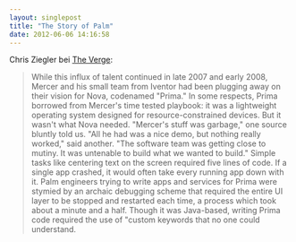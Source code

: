 ```yaml
---
layout: singlepost
title: "The Story of Palm"
date: 2012-06-06 14:16:58
---
```


Chris Ziegler bei [The Verge](http://www.theverge.com/2012/6/5/3062611/palm-webos-hp-inside-story-pre-postmortem):
>While this influx of talent continued in late 2007 and early 2008, Mercer and his small team from Iventor had been plugging away on their vision for Nova, codenamed "Prima." In some respects, Prima borrowed from Mercer's time tested playbook: it was a lightweight operating system designed for resource-constrained devices. But it wasn't what Nova needed. "Mercer's stuff was garbage," one source bluntly told us. "All he had was a nice demo, but nothing really worked," said another. "The software team was getting close to mutiny. It was untenable to build what we wanted to build." Simple tasks like centering text on the screen required five lines of code. If a single app crashed, it would often take every running app down with it. Palm engineers trying to write apps and services for Prima were stymied by an archaic debugging scheme that required the entire UI layer to be stopped and restarted each time, a process which took about a minute and a half. Though it was Java-based, writing Prima code required the use of "custom keywords that no one could understand.